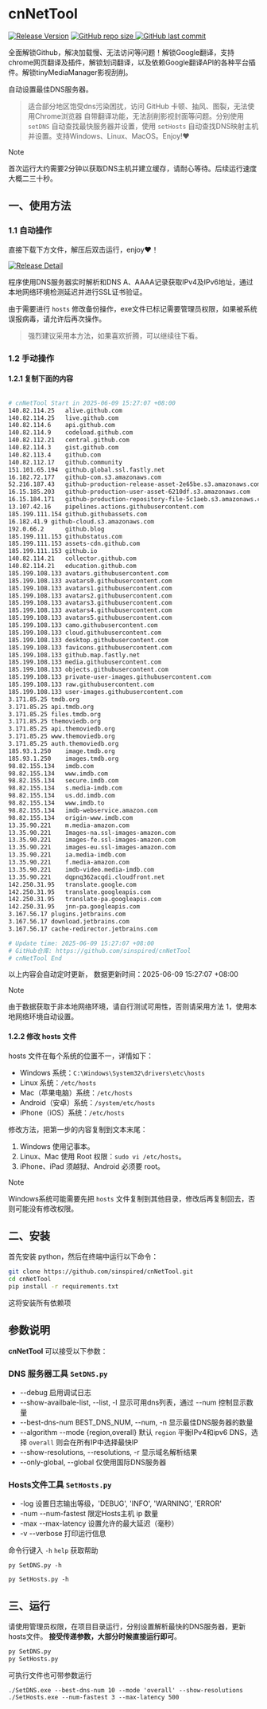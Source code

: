 # cnNetTool

[![Release Version](https://img.shields.io/github/v/release/sinspired/cnNetTool?display_name=tag&logo=github&label=Release)](https://github.com/sinspired/cnNetTool/releases/latest)
[![GitHub repo size](https://img.shields.io/github/repo-size/sinspired/cnNetTool?logo=github)
](https://github.com/sinspired/cnNetTool)
[![GitHub last commit](https://img.shields.io/github/last-commit/sinspired/cnNetTool?logo=github&label=最后提交：)](ttps://github.com/sinspired/cnNetTool)

全面解锁Github，解决加载慢、无法访问等问题！解锁Google翻译，支持chrome网页翻译及插件，解锁划词翻译，以及依赖Google翻译API的各种平台插件。解锁tinyMediaManager影视刮削。

自动设置最佳DNS服务器。

> 适合部分地区饱受dns污染困扰，访问 GitHub 卡顿、抽风、图裂，无法使用Chrome浏览器 自带翻译功能，无法刮削影视封面等问题。分别使用 `setDNS` 自动查找最快服务器并设置，使用 `setHosts` 自动查找DNS映射主机并设置。支持Windows、Linux、MacOS。Enjoy!❤

> [!NOTE]
> 首次运行大约需要2分钟以获取DNS主机并建立缓存，请耐心等待。后续运行速度大概二三十秒。

## 一、使用方法

### 1.1 自动操作

直接下载下方文件，解压后双击运行，enjoy❤！

[![Release Detail](https://img.shields.io/github/v/release/sinspired/cnNetTool?sort=date&display_name=release&logo=github&label=Release)](https://github.com/sinspired/cnNetTool/releases/latest)

程序使用DNS服务器实时解析和DNS A、AAAA记录获取IPv4及IPv6地址，通过本地网络环境检测延迟并进行SSL证书验证。

由于需要进行 `hosts` 修改备份操作，exe文件已标记需要管理员权限，如果被系统误报病毒，请允许后再次操作。

> 强烈建议采用本方法，如果喜欢折腾，可以继续往下看。

### 1.2 手动操作

#### 1.2.1 复制下面的内容

```bash

# cnNetTool Start in 2025-06-09 15:27:07 +08:00
140.82.114.25	alive.github.com
140.82.114.25	live.github.com
140.82.114.6	api.github.com
140.82.114.9	codeload.github.com
140.82.112.21	central.github.com
140.82.114.3	gist.github.com
140.82.113.4	github.com
140.82.112.17	github.community
151.101.65.194	github.global.ssl.fastly.net
16.182.72.177	github-com.s3.amazonaws.com
52.216.187.43	github-production-release-asset-2e65be.s3.amazonaws.com
16.15.185.203	github-production-user-asset-6210df.s3.amazonaws.com
16.15.184.171	github-production-repository-file-5c1aeb.s3.amazonaws.com
13.107.42.16	pipelines.actions.githubusercontent.com
185.199.111.154	github.githubassets.com
16.182.41.9	github-cloud.s3.amazonaws.com
192.0.66.2		github.blog
185.199.111.153	githubstatus.com
185.199.111.153	assets-cdn.github.com
185.199.111.153	github.io
140.82.114.21	collector.github.com
140.82.114.21	education.github.com
185.199.108.133	avatars.githubusercontent.com
185.199.108.133	avatars0.githubusercontent.com
185.199.108.133	avatars1.githubusercontent.com
185.199.108.133	avatars2.githubusercontent.com
185.199.108.133	avatars3.githubusercontent.com
185.199.108.133	avatars4.githubusercontent.com
185.199.108.133	avatars5.githubusercontent.com
185.199.108.133	camo.githubusercontent.com
185.199.108.133	cloud.githubusercontent.com
185.199.108.133	desktop.githubusercontent.com
185.199.108.133	favicons.githubusercontent.com
185.199.108.133	github.map.fastly.net
185.199.108.133	media.githubusercontent.com
185.199.108.133	objects.githubusercontent.com
185.199.108.133	private-user-images.githubusercontent.com
185.199.108.133	raw.githubusercontent.com
185.199.108.133	user-images.githubusercontent.com
3.171.85.25	tmdb.org
3.171.85.25	api.tmdb.org
3.171.85.25	files.tmdb.org
3.171.85.25	themoviedb.org
3.171.85.25	api.themoviedb.org
3.171.85.25	www.themoviedb.org
3.171.85.25	auth.themoviedb.org
185.93.1.250	image.tmdb.org
185.93.1.250	images.tmdb.org
98.82.155.134	imdb.com
98.82.155.134	www.imdb.com
98.82.155.134	secure.imdb.com
98.82.155.134	s.media-imdb.com
98.82.155.134	us.dd.imdb.com
98.82.155.134	www.imdb.to
98.82.155.134	imdb-webservice.amazon.com
98.82.155.134	origin-www.imdb.com
13.35.90.221	m.media-amazon.com
13.35.90.221	Images-na.ssl-images-amazon.com
13.35.90.221	images-fe.ssl-images-amazon.com
13.35.90.221	images-eu.ssl-images-amazon.com
13.35.90.221	ia.media-imdb.com
13.35.90.221	f.media-amazon.com
13.35.90.221	imdb-video.media-imdb.com
13.35.90.221	dqpnq362acqdi.cloudfront.net
142.250.31.95	translate.google.com
142.250.31.95	translate.googleapis.com
142.250.31.95	translate-pa.googleapis.com
142.250.31.95	jnn-pa.googleapis.com
3.167.56.17	plugins.jetbrains.com
3.167.56.17	download.jetbrains.com
3.167.56.17	cache-redirector.jetbrains.com

# Update time: 2025-06-09 15:27:07 +08:00
# GitHub仓库: https://github.com/sinspired/cnNetTool
# cnNetTool End

```

以上内容会自动定时更新， 数据更新时间：2025-06-09 15:27:07 +08:00

> [!NOTE]
> 由于数据获取于非本地网络环境，请自行测试可用性，否则请采用方法 1，使用本地网络环境自动设置。

#### 1.2.2 修改 hosts 文件

hosts 文件在每个系统的位置不一，详情如下：
- Windows 系统：`C:\Windows\System32\drivers\etc\hosts`
- Linux 系统：`/etc/hosts`
- Mac（苹果电脑）系统：`/etc/hosts`
- Android（安卓）系统：`/system/etc/hosts`
- iPhone（iOS）系统：`/etc/hosts`

修改方法，把第一步的内容复制到文本末尾：

1. Windows 使用记事本。
2. Linux、Mac 使用 Root 权限：`sudo vi /etc/hosts`。
3. iPhone、iPad 须越狱、Android 必须要 root。

> [!NOTE]
> Windows系统可能需要先把 `hosts` 文件复制到其他目录，修改后再复制回去，否则可能没有修改权限。

## 二、安装

首先安装 python，然后在终端中运行以下命令：

```bash
git clone https://github.com/sinspired/cnNetTool.git
cd cnNetTool
pip install -r requirements.txt
```
这将安装所有依赖项

## 参数说明

**cnNetTool** 可以接受以下参数：

### DNS 服务器工具 `SetDNS.py`

* --debug 启用调试日志
* --show-availbale-list, --list, -l 显示可用dns列表，通过 --num 控制显示数量
* --best-dns-num BEST_DNS_NUM, --num, -n 显示最佳DNS服务器的数量
* --algorithm --mode {region,overall} 默认 `region` 平衡IPv4和ipv6 DNS，选择 `overall` 则会在所有IP中选择最快IP
* --show-resolutions, --resolutions, -r 显示域名解析结果
* --only-global, --global 仅使用国际DNS服务器

### Hosts文件工具 `SetHosts.py`

* -log 设置日志输出等级，'DEBUG', 'INFO', 'WARNING', 'ERROR'
* -num --num-fastest 限定Hosts主机 ip 数量
* -max --max-latency 设置允许的最大延迟（毫秒）
* -v --verbose 打印运行信息

命令行键入 `-h` `help` 获取帮助

`py SetDNS.py -h`

`py SetHosts.py -h`

## 三、运行

请使用管理员权限，在项目目录运行，分别设置解析最快的DNS服务器，更新hosts文件。 **接受传递参数，大部分时候直接运行即可**。

```bash
py SetDNS.py 
py SetHosts.py
```
可执行文件也可带参数运行
```pwsh
./SetDNS.exe --best-dns-num 10 --mode 'overall' --show-resolutions
./SetHosts.exe --num-fastest 3 --max-latency 500 
```

